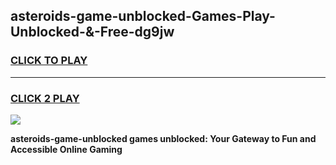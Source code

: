 
## asteroids-game-unblocked-Games-Play-Unblocked-&-Free-dg9jw
<h3>
<a href="https://premium76.site?title=asteroids-game-unblocked&ref=24A">CLICK TO PLAY</a></h3>
<hr>

<h3>
<a href="https://premium76.site?title=asteroids-game-unblocked&ref=24A">CLICK 2 PLAY</a>
  
</h3>

<a href="https://premium76.site?title=asteroids-game-unblocked&ref=24A"><img src="https://clearcache.store/games.png"></a>


**asteroids-game-unblocked games unblocked: Your Gateway to Fun and Accessible Online Gaming**
